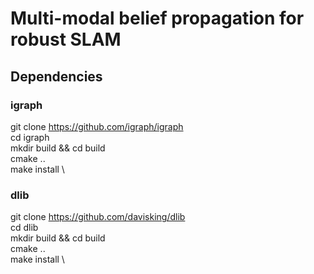 # Multi-modal belief propagation for robust SLAM



## Dependencies
### igraph
git clone https://github.com/igraph/igraph \
cd igraph \
mkdir build && cd build \
cmake .. \
make install \

### dlib
git clone https://github.com/davisking/dlib \
cd dlib \
mkdir build && cd build \
cmake .. \
make install \
